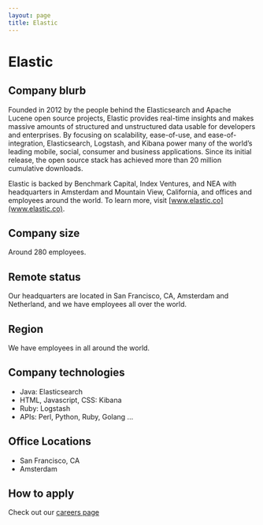 ```yaml
---
layout: page
title: Elastic
---
```


# Elastic

## Company blurb

Founded in 2012 by the people behind the Elasticsearch and Apache Lucene open source projects, Elastic provides real-time insights and makes massive amounts of structured and unstructured data usable for developers and enterprises. By focusing on scalability, ease-of-use, and ease-of-integration, Elasticsearch, Logstash, and Kibana power many of the world’s leading mobile, social, consumer and business applications. Since its initial release, the open source stack has achieved more than 20 million cumulative downloads.

Elastic is backed by Benchmark Capital, Index Ventures, and NEA with headquarters in Amsterdam and Mountain View, California, and offices and employees around the world. To learn more, visit [www.elastic.co](www.elastic.co).

## Company size

Around 280 employees.

## Remote status

Our headquarters are located in San Francisco, CA, Amsterdam and Netherland, and we have employees all over the world.

## Region

We have employees in all around the world.

## Company technologies

- Java: Elasticsearch
- HTML, Javascript, CSS: Kibana
- Ruby: Logstash
- APIs: Perl, Python, Ruby, Golang ...

## Office Locations

- San Francisco, CA
- Amsterdam

## How to apply

Check out our [careers page](https://www.elastic.co/about/careers)
